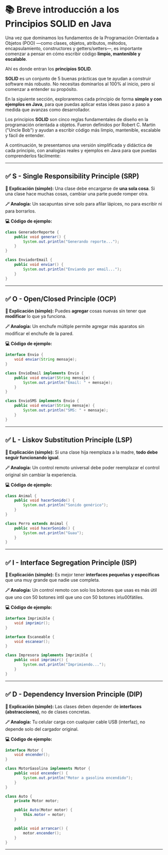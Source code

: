# 📚 Breve introducción a los Principios SOLID en Java

Una vez que dominamos los fundamentos de la Programación Orientada a Objetos (POO) —como clases, objetos, atributos, métodos, encapsulamiento, constructores y getters/setters—, es importante comenzar a pensar en cómo escribir código **limpio, mantenible y escalable**.

Ahí es donde entran los **principios SOLID**.

**SOLID** es un conjunto de 5 buenas prácticas que te ayudan a construir software más robusto. No necesitas dominarlos al 100% al inicio, pero sí comenzar a entender su propósito.

En la siguiente sección, exploraremos cada principio de forma **simple y con ejemplos en Java**, para que puedas aplicar estas ideas paso a paso a medida que avanzas como desarrollador.

Los principios **SOLID** son cinco reglas fundamentales de diseño en la programación orientada a objetos. Fueron definidos por Robert C. Martin ("Uncle Bob") y ayudan a escribir código más limpio, mantenible, escalable y fácil de entender.

A continuación, te presentamos una versión simplificada y didáctica de cada principio, con analogías reales y ejemplos en Java para que puedas comprenderlos fácilmente:

---

## ✅ S - Single Responsibility Principle (SRP)

**🧠 Explicación (simple):**
Una clase debe encargarse de **una sola cosa**. Si una clase hace muchas cosas, cambiar una parte puede romper otra.

**🪄 Analogía:**
Un sacapuntas sirve solo para afilar lápices, no para escribir ni para borrarlos.

**💻 Código de ejemplo:**

```java
class GeneradorReporte {
    public void generar() {
        System.out.println("Generando reporte...");
    }
}

class EnviadorEmail {
    public void enviar() {
        System.out.println("Enviando por email...");
    }
}
```

---

## ✅ O - Open/Closed Principle (OCP)

**🧠 Explicación (simple):**
Puedes **agregar** cosas nuevas sin tener que **modificar** lo que ya funciona.

**🪄 Analogía:**
Un enchufe múltiple permite agregar más aparatos sin modificar el enchufe de la pared.

**💻 Código de ejemplo:**

```java
interface Envio {
    void enviar(String mensaje);
}

class EnvioEmail implements Envio {
    public void enviar(String mensaje) {
        System.out.println("Email: " + mensaje);
    }
}

class EnvioSMS implements Envio {
    public void enviar(String mensaje) {
        System.out.println("SMS: " + mensaje);
    }
}
```

---

## ✅ L - Liskov Substitution Principle (LSP)

**🧠 Explicación (simple):**
Si una clase hija reemplaza a la madre, **todo debe seguir funcionando igual**.

**🪄 Analogía:**
Un control remoto universal debe poder reemplazar el control original sin cambiar la experiencia.

**💻 Código de ejemplo:**

```java
class Animal {
    public void hacerSonido() {
        System.out.println("Sonido genérico");
    }
}

class Perro extends Animal {
    public void hacerSonido() {
        System.out.println("Guau");
    }
}
```

---

## ✅ I - Interface Segregation Principle (ISP)

**🧠 Explicación (simple):**
Es mejor tener **interfaces pequeñas y específicas** que una muy grande que nadie use completa.

**🪄 Analogía:**
Un control remoto con solo los botones que usas es más útil que uno con 50 botones intil que uno con 50 botones in\u00fátiles.

**💻 Código de ejemplo:**

```java
interface Imprimible {
    void imprimir();
}

interface Escaneable {
    void escanear();
}

class Impresora implements Imprimible {
    public void imprimir() {
        System.out.println("Imprimiendo...");
    }
}
```

---

## ✅ D - Dependency Inversion Principle (DIP)

**🧠 Explicación (simple):**
Las clases deben depender de **interfaces (abstracciones)**, no de clases concretas.

**🪄 Analogía:**
Tu celular carga con cualquier cable USB (interfaz), no depende solo del cargador original.

**💻 Código de ejemplo:**

```java
interface Motor {
    void encender();
}

class MotorGasolina implements Motor {
    public void encender() {
        System.out.println("Motor a gasolina encendido");
    }
}

class Auto {
    private Motor motor;

    public Auto(Motor motor) {
        this.motor = motor;
    }

    public void arrancar() {
        motor.encender();
    }
}
```

---

